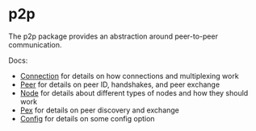 # p2p

The p2p package provides an abstraction around peer-to-peer communication.

Docs:

- [Connection](https://github.com/tendermint/classic/blob/master/docs/spec/p2p/connection.md) for details on how connections and multiplexing work
- [Peer](https://github.com/tendermint/classic/blob/master/docs/spec/p2p/peer.md) for details on peer ID, handshakes, and peer exchange
- [Node](https://github.com/tendermint/classic/blob/master/docs/spec/p2p/node.md) for details about different types of nodes and how they should work
- [Pex](https://github.com/tendermint/classic/blob/master/docs/spec/reactors/pex/pex.md) for details on peer discovery and exchange
- [Config](https://github.com/tendermint/classic/blob/master/docs/spec/p2p/config.md) for details on some config option
